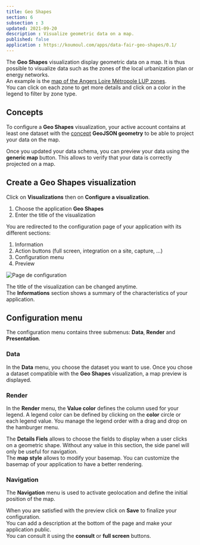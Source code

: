 ```yaml
---
title: Geo Shapes
section: 6
subsection : 3
updated: 2021-09-20
description : Visualize geometric data on a map.
published: false
application : https://koumoul.com/apps/data-fair-geo-shapes/0.1/
---
```


The **Geo Shapes** visualization display geometric data on a map. It is thus possible to visualize data such as the zones of the local urbanization plan or energy networks.  
An example is the [map of the Angers Loire Métropole LUP zones](https://opendata.koumoul.com/reuses/plu-zone-urba-angers-loire-metropole/full).  
You can click on each zone to get more details and click on a color in the legend to filter by zone type.

## Concepts  

To configure a **Geo Shapes** visualization, your active account contains at least one dataset with the [concept](./user-guide/concept) **GeoJSON geometry** to be able to project your data on the map.

Once you updated your data schema, you can preview your data using the **generic map** button. This allows to verify that your data is correctly projected on a map.

## Create a Geo Shapes visualization

Click on **Visualizations** then on **Configure a visualization**.


1. Choose the application **Geo Shapes**
2. Enter the title of the visualization

<p>
</p>

You are redirected to the configuration page of your application with its different sections:  

1. Information
2. Action buttons (full screen, integration on a site, capture, ...)
3. Configuration menu
4. Preview

![Page de configuration](./images/user-guide/geo-shapes-config.jpg)

The title of the visualization can be changed anytime.  
The **Informations** section shows a summary of the characteristics of your application.

## Configuration menu
The configuration menu contains three submenus: **Data**, **Render** and **Presentation**.

### Data
In the **Data** menu, you choose the dataset you want to use.
Once you chose a dataset compatible with the **Geo Shapes** visualization, a map preview is displayed.  

### Render


In the **Render** menu, the **Value color** defines the column used for your legend. A legend color can be defined by clicking on the **color** circle or each legend value. You manage the legend order with a drag and drop on the hamburger menu.  

The **Details Fiels** allows to choose the fields to display when a user clicks on a geometric shape. Without any value in this section, the side panel will only be useful for navigation.  
The **map style** allows to modify your basemap. You can customize the basemap of your application to have a better rendering.

### Navigation

The **Navigation** menu is used to activate geolocation and define the initial position of the map.

When you are satisfied with the preview click on **Save** to finalize your configuration.  
You can add a description at the bottom of the page and make your application public.  
You can consult it using the **consult** or **full screen** buttons.
